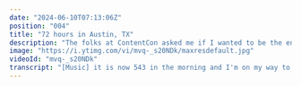 ```yaml
---
date: "2024-06-10T07:13:06Z"
position: "004"
title: "72 hours in Austin, TX"
description: "The folks at ContentCon asked me if I wanted to be the entertainment and open their annual conference with my Alive & Kicking guitar talk. Austin, Texas was awesome. Thanks for having me!\n\nFollow me here:\nWebsite: https://timbenniks.dev\nTwitter: https://twitter.com/timbenniks\nGithub: https://github.com/timbenniks"
image: "https://i.ytimg.com/vi/mvq-_s20NDk/maxresdefault.jpg"
videoId: "mvq-_s20NDk"
transcript: "[Music] it is now 543 in the morning and I'm on my way to Austin Texas cuz I'm speaking at content con and so let's just start driving anyways and because I have 24 hours of travel ahead that's why I'm this early all normally I speak at a conference just you know to to talk about the tech right now nope I have 15 probably 20 minutes to play my guitar go off stage and be gone anyways um I cannot keep driving like this so um let's make a montage shall we because this is 24 hours for d for travel anyways cheers [Music] [Applause] [Music] [Applause] [Music] so I haven't even talked about what I'm actually doing here at the conference because I did mention a little bit like I'm going to play guitar right on the entertainment and so actually um I'm coming here to do my Alive and Kicking talk which is basically a guitar karaoke where people can phote on what songs I play and together we make a mashup of four songs and then I play all the songs and the fun bit of course is that I'm using um technology that's all in the cloud it's hatless it's all in the browser and so it really fits a conference like this where I use the technology that they sell but I don't explain how to do it I actually just show you this is a way you can use it right and so because I'm traveling all the way here all the flights and stuff I couldn't bring a guitar because that's just really challenging to do and so I get here I buy a guitar and then we buy a nice flight case and then we send it back and so going back with the guitar is a lot safer than coming here because I come here and something goes wrong we're screwed essentially and so I'm going to buying a guitar now yeah [Music] [Music] now that is an awesome guitar I'm really really excited to use it so thank you content stack for actually um helping me get that and so after buying it um I went out on the town I saw a few people we had some lovely food and then we had a great um speakers dinner and then we went out for some whiskies and Good Times [Applause] [Music] [Applause] [Music] [Applause] [Music] [Applause] [Music] [Music] [Applause] more often V again try to hack it please I ask this on every conference and based on the audience they either hack it or they don't [Applause] [Music] [Applause] [Music] you"
---
```


